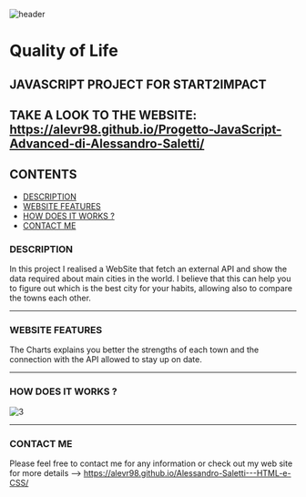 ![header](https://user-images.githubusercontent.com/88582424/149629364-d7cc2527-151b-4fcf-b4a1-50bbffd99c8c.png)

# Quality of Life
## JAVASCRIPT PROJECT FOR START2IMPACT
TAKE A LOOK TO THE WEBSITE: https://alevr98.github.io/Progetto-JavaScript-Advanced-di-Alessandro-Saletti/
---

## CONTENTS
* [DESCRIPTION](#description)
* [WEBSITE FEATURES](#website-features)
* [HOW DOES IT WORKS ?](#how-does-it-works-?)
* [CONTACT ME](#contact-me)



### DESCRIPTION
In this project I realised a WebSite that fetch an external API and show the data required about main cities in the world. I believe that this can help you to figure out which is the best city for your habits, allowing also to compare the towns each other.

---

### WEBSITE FEATURES

The Charts explains you better the strengths of each town and the connection with the API allowed to stay up on date.

---
### HOW DOES IT WORKS ?
![3](https://user-images.githubusercontent.com/88582424/149629456-0867284b-e0af-49d2-af09-381747376a7d.png)


---
### CONTACT ME 
Please feel free to contact me for any information or check out my web site for more details --> https://alevr98.github.io/Alessandro-Saletti---HTML-e-CSS/

